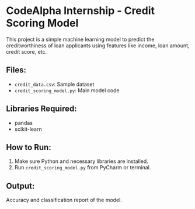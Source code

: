 # CodeAlpha Internship - Credit Scoring Model

This project is a simple machine learning model to predict the creditworthiness of loan applicants using features like income, loan amount, credit score, etc.

## Files:
- `credit_data.csv`: Sample dataset
- `credit_scoring_model.py`: Main model code

## Libraries Required:
- pandas
- scikit-learn

## How to Run:
1. Make sure Python and necessary libraries are installed.
2. Run `credit_scoring_model.py` from PyCharm or terminal.

## Output:
Accuracy and classification report of the model.


